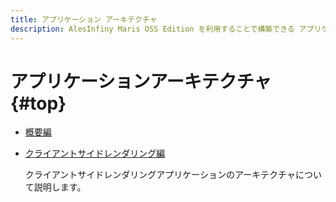 ```yaml
---
title: アプリケーション アーキテクチャ
description: AlesInfiny Maris OSS Edition を利用することで構築できる アプリケーションについて説明します。
---
```


# アプリケーションアーキテクチャ {#top}

- [概要編](./overview/index.md)

- [クライアントサイドレンダリング編](./client-side-rendering/index.md)

    クライアントサイドレンダリングアプリケーションのアーキテクチャについて説明します。

<!-- CSR 編など、概要編以外のドキュメントが増えたら、各ドキュメントの概要説明を書く。 -->
